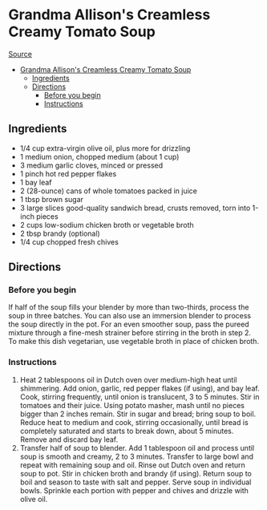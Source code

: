 # Grandma Allison's Creamless Creamy Tomato Soup

[Source](https://www.cooksillustrated.com/recipes/4412-creamless-creamy-tomato-soup?incode=MCSCM00L0&ref=new_search_experience_1&t=1633892058)

- [Grandma Allison's Creamless Creamy Tomato Soup](#grandma-allisons-creamless-creamy-tomato-soup)
  - [Ingredients](#ingredients)
  - [Directions](#directions)
    - [Before you begin](#before-you-begin)
    - [Instructions](#instructions)

## Ingredients

- 1/4 cup extra-virgin olive oil, plus more for drizzling
- 1 medium onion, chopped medium (about 1 cup)
- 3 medium garlic cloves, minced or pressed
- 1 pinch hot red pepper flakes
- 1 bay leaf
- 2 (28-ounce) cans of whole tomatoes packed in juice
- 1 tbsp brown sugar
- 3 large slices good-quality sandwich bread, crusts removed, torn into 1-inch pieces
- 2 cups low-sodium chicken broth or vegetable broth
- 2 tbsp brandy (optional)
- 1/4 cup chopped fresh chives

## Directions

### Before you begin

If half of the soup fills your blender by more than two-thirds, process the soup in three batches. You can also use an immersion blender to process the soup directly in the pot. For an even smoother soup, pass the pureed mixture through a fine-mesh strainer before stirring in the broth in step 2. To make this dish vegetarian, use vegetable broth in place of chicken broth.

### Instructions

1. Heat 2 tablespoons oil in Dutch oven over medium-high heat until shimmering. Add onion, garlic, red pepper flakes (if using), and bay leaf. Cook, stirring frequently, until onion is translucent, 3 to 5 minutes. Stir in tomatoes and their juice. Using potato masher, mash until no pieces bigger than 2 inches remain. Stir in sugar and bread; bring soup to boil. Reduce heat to medium and cook, stirring occasionally, until bread is completely saturated and starts to break down, about 5 minutes. Remove and discard bay leaf.
2. Transfer half of soup to blender. Add 1 tablespoon oil and process until soup is smooth and creamy, 2 to 3 minutes. Transfer to large bowl and repeat with remaining soup and oil. Rinse out Dutch oven and return soup to pot. Stir in chicken broth and brandy (if using). Return soup to boil and season to taste with salt and pepper. Serve soup in individual bowls. Sprinkle each portion with pepper and chives and drizzle with olive oil.
